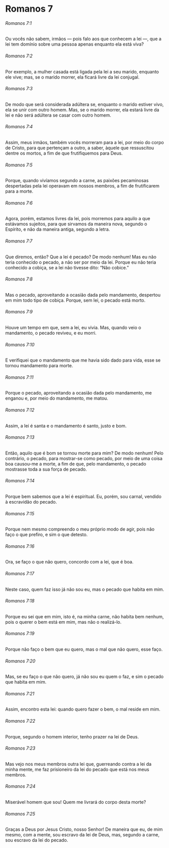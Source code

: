 # Romanos 7

###### Romanos 7:1

Ou vocês não sabem, irmãos — pois falo aos que conhecem a lei —, que a lei tem domínio sobre uma pessoa apenas enquanto ela está viva?

###### Romanos 7:2

Por exemplo, a mulher casada está ligada pela lei a seu marido, enquanto ele vive; mas, se o marido morrer, ela ficará livre da lei conjugal.

###### Romanos 7:3

De modo que será considerada adúltera se, enquanto o marido estiver vivo, ela se unir com outro homem. Mas, se o marido morrer, ela estará livre da lei e não será adúltera se casar com outro homem.

###### Romanos 7:4

Assim, meus irmãos, também vocês morreram para a lei, por meio do corpo de Cristo, para que pertençam a outro, a saber, àquele que ressuscitou dentre os mortos, a fim de que frutifiquemos para Deus.

###### Romanos 7:5

Porque, quando vivíamos segundo a carne, as paixões pecaminosas despertadas pela lei operavam em nossos membros, a fim de frutificarem para a morte.

###### Romanos 7:6

Agora, porém, estamos livres da lei, pois morremos para aquilo a que estávamos sujeitos, para que sirvamos da maneira nova, segundo o Espírito, e não da maneira antiga, segundo a letra.

###### Romanos 7:7

Que diremos, então? Que a lei é pecado? De modo nenhum! Mas eu não teria conhecido o pecado, a não ser por meio da lei. Porque eu não teria conhecido a cobiça, se a lei não tivesse dito: “Não cobice.”

###### Romanos 7:8

Mas o pecado, aproveitando a ocasião dada pelo mandamento, despertou em mim todo tipo de cobiça. Porque, sem lei, o pecado está morto.

###### Romanos 7:9

Houve um tempo em que, sem a lei, eu vivia. Mas, quando veio o mandamento, o pecado reviveu, e eu morri.

###### Romanos 7:10

E verifiquei que o mandamento que me havia sido dado para vida, esse se tornou mandamento para morte.

###### Romanos 7:11

Porque o pecado, aproveitando a ocasião dada pelo mandamento, me enganou e, por meio do mandamento, me matou.

###### Romanos 7:12

Assim, a lei é santa e o mandamento é santo, justo e bom.

###### Romanos 7:13

Então, aquilo que é bom se tornou morte para mim? De modo nenhum! Pelo contrário, o pecado, para mostrar-se como pecado, por meio de uma coisa boa causou-me a morte, a fim de que, pelo mandamento, o pecado mostrasse toda a sua força de pecado.

###### Romanos 7:14

Porque bem sabemos que a lei é espiritual. Eu, porém, sou carnal, vendido à escravidão do pecado.

###### Romanos 7:15

Porque nem mesmo compreendo o meu próprio modo de agir, pois não faço o que prefiro, e sim o que detesto.

###### Romanos 7:16

Ora, se faço o que não quero, concordo com a lei, que é boa.

###### Romanos 7:17

Neste caso, quem faz isso já não sou eu, mas o pecado que habita em mim.

###### Romanos 7:18

Porque eu sei que em mim, isto é, na minha carne, não habita bem nenhum, pois o querer o bem está em mim, mas não o realizá-lo.

###### Romanos 7:19

Porque não faço o bem que eu quero, mas o mal que não quero, esse faço.

###### Romanos 7:20

Mas, se eu faço o que não quero, já não sou eu quem o faz, e sim o pecado que habita em mim.

###### Romanos 7:21

Assim, encontro esta lei: quando quero fazer o bem, o mal reside em mim.

###### Romanos 7:22

Porque, segundo o homem interior, tenho prazer na lei de Deus.

###### Romanos 7:23

Mas vejo nos meus membros outra lei que, guerreando contra a lei da minha mente, me faz prisioneiro da lei do pecado que está nos meus membros.

###### Romanos 7:24

Miserável homem que sou! Quem me livrará do corpo desta morte?

###### Romanos 7:25

Graças a Deus por Jesus Cristo, nosso Senhor! De maneira que eu, de mim mesmo, com a mente, sou escravo da lei de Deus, mas, segundo a carne, sou escravo da lei do pecado.

